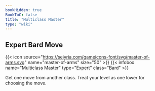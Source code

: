 ```yaml
---
bookHidden: true
BookToC: false
title: "Multiclass Master"
type: "wiki"
---
```

## Expert Bard Move
{{< icon source="https://seiyria.com/gameicons-font/svg/master-of-arms.svg" name="master-of-arms" size="50" >}}
{{< infobox name="Multiclass Master" type="Expert" class="Bard" >}}

Get one move from another class. Treat your level as one lower for choosing the move.